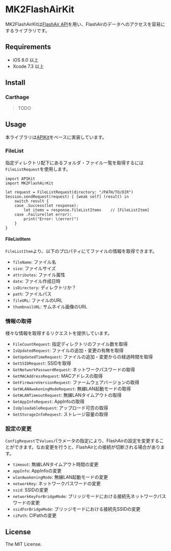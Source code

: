 # MK2FlashAirKit

MK2FlashAirKitは[FlashAir API](https://flashair-developers.com/ja/documents/api/)を用い、FlashAirのデータへのアクセスを容易にするライブラリです。

## Requirements

* iOS 8.0 以上
* Xcode 7.3 以上

## Install

### Carthage

> TODO

## Usage

本ライブラリは[APIKit](https://github.com/ishkawa/APIKit)をベースに実装しています。

### FileList

指定ディレクトリ配下にあるフォルダ・ファイル一覧を取得するには`FileListRequest`を使用します。

```
import APIKit
import MK2FlashAirKit

let request = FileListRequest(directory: "/PATH/TO/DIR")
Session.sendRequest(request) { [weak self] (result) in
    switch result {
    case .Success(let response):
        let items = response.fileListItems    // [FileListItem]
    case .Failure(let error):
        print("Error: \(error)")
    }
}
```

#### FileListItem

`FileListItem`より、以下のプロパティにてファイルの情報を取得できます。

* `fileName`: ファイル名
* `size`: ファイルサイズ
* `attributes`: ファイル属性
* `date`: ファイル作成日時
* `isDirectory`: ディレクトリか？
* `path`: ファイルパス
* `fileURL`: ファイルのURL
* `thumbnailURL`: サムネイル画像のURL

### 情報の取得

様々な情報を取得するリクエストを提供しています。

* `FileCountRequest`: 指定ディレクトリのファイル数を取得
* `IsUpdatedRequest`: ファイルの追加・変更の有無を取得
* `GetUpdatedTimeRequest`: ファイルの追加・変更からの経過時間を取得
* `GetSSIDRequest`: SSIDを取得
* `GetNetworkPasswordRequest`: ネットワークパスワードの取得
* `GetMACAddressRequest`: MACアドレスの取得
* `GetFirmwareVersionRequest`: ファームウェアバージョンの取得
* `GetWLANAwakeningModeRequest`: 無線LAN起動モードの取得
* `GetWLANTimeoutRequest`: 無線LANタイムアウトの取得
* `GetAppInfoRequest`: AppInfoの取得
* `IsUploadableRequest`: アップロード可否の取得
* `GetStorageInfoRequest`: ストレージ容量の取得

### 設定の変更

`ConfigRequest`で`Values`パラメータの指定により、FlashAirの設定を変更することができます。なお変更を行うと、FlashAirとの接続が切断される場合があります。

* `timeout`: 無線LANタイムアウト時間の変更
* `appInfo`: AppInfoの変更
* `wlanAwakeningMode`: 無線LAN起動モードの変更
* `networkKey`: ネットワークパスワードの変更
* `ssid`: SSIDの変更
* `networkKeyForBridgeMode`: ブリッジモードにおける接続先ネットワークパスワードの変更
* `ssidForBridgeMode`: ブリッジモードにおける接続先SSIDの変更
* `ciPath`: CIPathの変更

## License

The MIT License.
